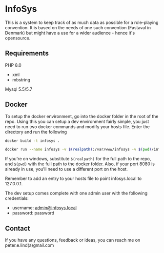 # InfoSys

This is a system to keep track of as much data as possible
for a role-playing convention. It is based on the needs of
one such convention (Fastaval in Denmark) but might have a
use for a wider audience - hence it's opensource.

## Requirements

PHP 8.0

- xml
- mbstring

Mysql 5.5/5.7

## Docker

To setup the docker environment, go into the docker folder in the root of the repo. Using this you can setup a dev environment fairly simple, you just need to run two docker commands and modify your hosts file. Enter the directory and run the following

```bash
docker build -t infosys .
```

```bash
docker run --name infosys -v $(realpath):/var/www/infosys -v $(pwd)/infosys-fpm.conf:/etc/php/8.0/fpm/pool.d/infosys-fpm.conf -v $(pwd)/infosys-site.conf:/etc/nginx/sites-enabled/infosys-site.conf -v $(pwd)/config.ini:/var/www/infosys/include/config.ini -p 127.0.0.1:8080:80 -d infosys
```

If you're on windows, substitute `$(realpath)` for the full path to the repo, and `$(pwd)` with the full path to the docker folder. Also, if your port 8080 is already in use, you'll need to use a different port on the host.

Remember to add an entry to your hosts file to point infosys.local to 127.0.0.1.

The dev setup comes complete with one admin user with the following credentials:

- username: admin@infosys.local
- password: password

## Contact

If you have any questions, feedback or ideas, you can reach
me on peter.e.lind(a)gmail.com
